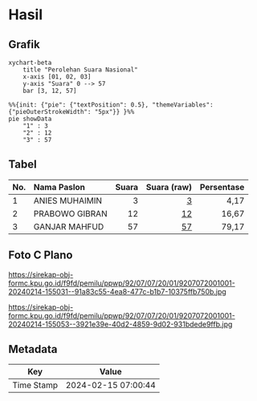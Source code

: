# Hasil

## Grafik

```mermaid
xychart-beta
    title "Perolehan Suara Nasional"
    x-axis [01, 02, 03]
    y-axis "Suara" 0 --> 57
    bar [3, 12, 57]
```

```mermaid
%%{init: {"pie": {"textPosition": 0.5}, "themeVariables": {"pieOuterStrokeWidth": "5px"}} }%%
pie showData
    "1" : 3
    "2" : 12
    "3" : 57
```

## Tabel

| No. | Nama Paslon    | Suara | Suara (raw) | Persentase |
|:--- |:-------------- | -----:| -----------:| ----------:|
| 1   | ANIES MUHAIMIN | 3     | [3][p-1]    | 4,17       |
| 2   | PRABOWO GIBRAN | 12    | [12][p-2]   | 16,67      |
| 3   | GANJAR MAHFUD  | 57    | [57][p-3]   | 79,17      |


[p-1]: https://github.com/gigit-pemilu/pemilu-2024/blob/main/pilpres/hitung-suara/sub/92-papua-barat/sub/07-teluk-wondama/sub/07-naikere/sub/2001-wosimi/sub/001-tps/sub/paslon-1.txt
[p-2]: https://github.com/gigit-pemilu/pemilu-2024/blob/main/pilpres/hitung-suara/sub/92-papua-barat/sub/07-teluk-wondama/sub/07-naikere/sub/2001-wosimi/sub/001-tps/sub/paslon-2.txt
[p-3]: https://github.com/gigit-pemilu/pemilu-2024/blob/main/pilpres/hitung-suara/sub/92-papua-barat/sub/07-teluk-wondama/sub/07-naikere/sub/2001-wosimi/sub/001-tps/sub/paslon-3.txt

## Foto C Plano

https://sirekap-obj-formc.kpu.go.id/f9fd/pemilu/ppwp/92/07/07/20/01/9207072001001-20240214-155031--91a83c55-4ea8-477c-b1b7-10375ffb750b.jpg

https://sirekap-obj-formc.kpu.go.id/f9fd/pemilu/ppwp/92/07/07/20/01/9207072001001-20240214-155053--3921e39e-40d2-4859-9d02-931bdede9ffb.jpg


## Metadata

| Key        | Value               |
| ---------- | ------------------- |
| Time Stamp | 2024-02-15 07:00:44 |



